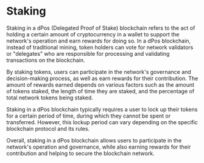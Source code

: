 # Staking

Staking in a dPos (Delegated Proof of Stake) blockchain refers to the act of holding a certain amount of cryptocurrency in a wallet to support the network's operation and earn rewards for doing so. In a dPos blockchain, instead of traditional mining, token holders can vote for network validators or "delegates" who are responsible for processing and validating transactions on the blockchain.

By staking tokens, users can participate in the network's governance and decision-making process, as well as earn rewards for their contribution. The amount of rewards earned depends on various factors such as the amount of tokens staked, the length of time they are staked, and the percentage of total network tokens being staked.

Staking in a dPos blockchain typically requires a user to lock up their tokens for a certain period of time, during which they cannot be spent or transferred. However, this lockup period can vary depending on the specific blockchain protocol and its rules.

Overall, staking in a dPos blockchain allows users to participate in the network's operation and governance, while also earning rewards for their contribution and helping to secure the blockchain network.
